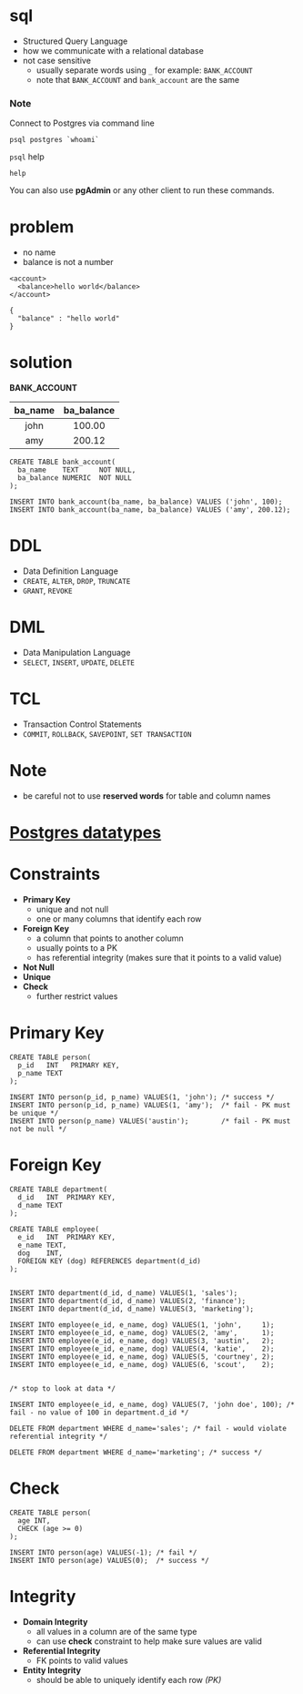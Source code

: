 # sql
* Structured Query Language
* how we communicate with a relational database
* not case sensitive
  * usually separate words using `_` for example: `BANK_ACCOUNT`
  * note that `BANK_ACCOUNT` and `bank_account` are the same

### Note
Connect to Postgres via command line
```
psql postgres `whoami`
```

`psql` help
```
help
```

You can also use **pgAdmin** or any other client to run these commands.

# problem
* no name
* balance is not a number

```
<account>
  <balance>hello world</balance>
</account>
```

```
{
  "balance" : "hello world"
}
```

# solution

**BANK_ACCOUNT**

| ba_name | ba_balance |
|:-------:|:----------:|
| john    |   100.00   |
|  amy    |   200.12   |

```
CREATE TABLE bank_account(
  ba_name    TEXT     NOT NULL,
  ba_balance NUMERIC  NOT NULL
);
```

```
INSERT INTO bank_account(ba_name, ba_balance) VALUES ('john', 100);
INSERT INTO bank_account(ba_name, ba_balance) VALUES ('amy', 200.12);

```

# DDL
* Data Definition Language
* `CREATE`, `ALTER`, `DROP`, `TRUNCATE`
* `GRANT`, `REVOKE`

# DML
* Data Manipulation Language
* `SELECT`, `INSERT`, `UPDATE`, `DELETE`

# TCL
* Transaction Control Statements
* `COMMIT`, `ROLLBACK`, `SAVEPOINT`,  `SET TRANSACTION`

# Note
* be careful not to use **reserved words** for table and column names

# [Postgres datatypes](https://www.techonthenet.com/postgresql/datatypes.php)

# Constraints
* **Primary Key**
  * unique and not null
  * one or many columns that identify each row
* **Foreign Key**
  * a column that points to another column
  * usually points to a PK
  * has referential integrity (makes sure that it points to a valid value)
* **Not Null**
* **Unique**
* **Check**
  * further restrict values

# Primary Key

```
CREATE TABLE person(
  p_id   INT   PRIMARY KEY,
  p_name TEXT
);

INSERT INTO person(p_id, p_name) VALUES(1, 'john'); /* success */
INSERT INTO person(p_id, p_name) VALUES(1, 'amy');  /* fail - PK must be unique */
INSERT INTO person(p_name) VALUES('austin');        /* fail - PK must not be null */
```

# Foreign Key

```
CREATE TABLE department(
  d_id   INT  PRIMARY KEY,
  d_name TEXT
);

CREATE TABLE employee(
  e_id   INT  PRIMARY KEY,
  e_name TEXT,
  dog    INT,
  FOREIGN KEY (dog) REFERENCES department(d_id)
);


INSERT INTO department(d_id, d_name) VALUES(1, 'sales');
INSERT INTO department(d_id, d_name) VALUES(2, 'finance');
INSERT INTO department(d_id, d_name) VALUES(3, 'marketing');

INSERT INTO employee(e_id, e_name, dog) VALUES(1, 'john',     1);
INSERT INTO employee(e_id, e_name, dog) VALUES(2, 'amy',      1);
INSERT INTO employee(e_id, e_name, dog) VALUES(3, 'austin',   2);
INSERT INTO employee(e_id, e_name, dog) VALUES(4, 'katie',    2);
INSERT INTO employee(e_id, e_name, dog) VALUES(5, 'courtney', 2);
INSERT INTO employee(e_id, e_name, dog) VALUES(6, 'scout',    2);


/* stop to look at data */

INSERT INTO employee(e_id, e_name, dog) VALUES(7, 'john doe', 100); /* fail - no value of 100 in department.d_id */

DELETE FROM department WHERE d_name='sales'; /* fail - would violate referential integrity */

DELETE FROM department WHERE d_name='marketing'; /* success */
```

# Check

```
CREATE TABLE person(
  age INT,
  CHECK (age >= 0)
);

INSERT INTO person(age) VALUES(-1); /* fail */
INSERT INTO person(age) VALUES(0);  /* success */
```

# Integrity
* **Domain Integrity**
  * all values in a column are of the same type
  * can use **check** constraint to help make sure values are valid
* **Referential Integrity**
  * FK points to valid values
* **Entity Integrity**
  * should be able to uniquely identify each row *(PK)*
